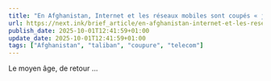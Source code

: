 ```yaml
---
title: "En Afghanistan, Internet et les réseaux mobiles sont coupés « jusqu’à nouvel ordre »"
url: https://next.ink/brief_article/en-afghanistan-internet-et-les-reseaux-mobiles-sont-coupes-jusqua-nouvel-ordre/
publish_date: 2025-10-01T12:41:59+01:00
update_date: 2025-10-01T12:41:59+01:00
tags: ["Afghanistan", "taliban", "coupure", "telecom"]
---
```


Le moyen âge, de retour …
